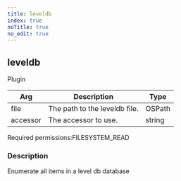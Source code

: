 ```yaml
---
title: leveldb
index: true
noTitle: true
no_edit: true
---
```




<div class="vql_item"></div>


## leveldb
<span class='vql_type label label-warning pull-right page-header'>Plugin</span>



<div class="vqlargs"></div>

Arg | Description | Type
----|-------------|-----
file|The path to the leveldb file.|OSPath
accessor|The accessor to use.|string

<span class="permission_list vql_type">Required permissions:</span><span class="permission_list linkcolour label label-important">FILESYSTEM_READ</span>

### Description

Enumerate all items in a level db database

